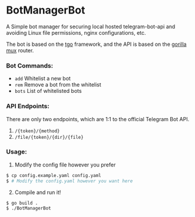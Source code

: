 # BotManagerBot

A Simple bot manager for securing local hosted telegram-bot-api and avoiding Linux file permissions, nginx configurations, etc.

The bot is based on the [tgo](https://github.com/haashemi/tgo) framework, and the API is based on the [gorilla mux](https://github.com/gorilla/mux) router.

### Bot Commands:

- `add` Whitelist a new bot
- `rem` Remove a bot from the whitelist
- `bots` List of whitelisted bots

### API Endpoints:

There are only two endpoints, which are 1:1 to the official Telegram Bot API.

1. `/{token}/{method}`
2. `/file/{token}/{dir}/{file}`

### Usage:

1. Modify the config file however you prefer

```bash
$ cp config.example.yaml config.yaml
$ # Modify the config.yaml however you want here
```

2. Compile and run it!

```
$ go build .
$ ./BotManagerBot
```
